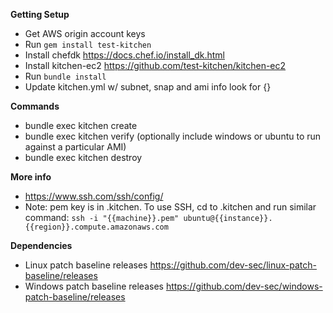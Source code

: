**Getting Setup**

 - Get AWS origin account keys
 - Run `gem install test-kitchen`
 - Install chefdk https://docs.chef.io/install_dk.html
 - Install kitchen-ec2 https://github.com/test-kitchen/kitchen-ec2
 - Run `bundle install`
 - Update kitchen.yml w/ subnet, snap and ami info look for {}
 
**Commands**

 - bundle exec kitchen create
 - bundle exec kitchen verify (optionally include windows or ubuntu to run against a particular AMI)
 - bundle exec kitchen destroy

**More info**

 - https://www.ssh.com/ssh/config/
 - Note: pem key is in .kitchen. To use SSH, cd to .kitchen and run similar command:  `ssh -i "{{machine}}.pem" ubuntu@{{instance}}.{{region}}.compute.amazonaws.com`
  
 **Dependencies**

 - Linux patch baseline releases https://github.com/dev-sec/linux-patch-baseline/releases
 - Windows patch baseline releases https://github.com/dev-sec/windows-patch-baseline/releases